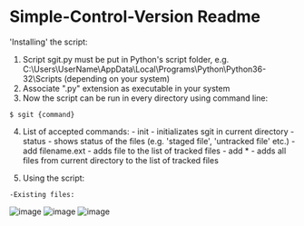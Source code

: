 # Simple-Control-Version Readme
'Installing' the script:
  1. Script sgit.py must be put in Python's script folder, e.g.
    C:\Users\UserName\AppData\Local\Programs\Python\Python36-32\Scripts (depending on your system)
  2. Associate ".py" extension as executable in your system
  3. Now the script can be run in every directory using command line:
  
    $ sgit {command}
    
  4. List of accepted commands:
    - init - initializates sgit in current directory
    - status - shows status of the files (e.g. 'staged file', 'untracked file' etc.)
    - add filename.ext - adds file to the list of tracked files
    - add * - adds all files from current directory to the list of tracked files
  
  5. Using the script:
  
    -Existing files:
  ![image](https://user-images.githubusercontent.com/35892799/38467344-3d6dac38-3b37-11e8-91cb-b63143c9cf1f.png)
  ![image](https://user-images.githubusercontent.com/35892799/38467371-c159bec4-3b37-11e8-8f5a-aca6ae6b8ad7.png)
  ![image](https://user-images.githubusercontent.com/35892799/38467410-7200f7c4-3b38-11e8-8ad2-10838501a949.png)

